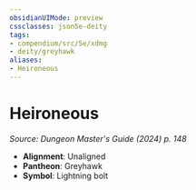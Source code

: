 ```yaml
---
obsidianUIMode: preview
cssclasses: json5e-deity
tags:
- compendium/src/5e/xdmg
- deity/greyhawk
aliases: 
- Heironeous
---
```

# Heironeous
*Source: Dungeon Master's Guide (2024) p. 148* 

- **Alignment**: Unaligned
- **Pantheon**: Greyhawk
- **Symbol**: Lightning bolt